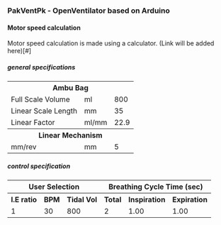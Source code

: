 ### PakVentPk - OpenVentilator based on Arduino  

#### Motor speed calculation  
Motor speed calculation is made using a calculator. (Link will be added here)[#]

##### general specifications
<table>
    <tr>
        <th colspan="3">Ambu Bag</th>
    </tr>
    <td>Full Scale Volume</td>  <td>ml</td> <td>800</td>
    </tr>
    </tr>
    <td>Linear Scale Length</td>  <td>mm</td> <td>35</td>
    </tr>
    </tr>
    <td>Linear Factor</td>  <td>ml/mm</td> <td>22.9</td>
    </tr>
    <tr>
        <th colspan="3">Linear Mechanism</th>
    </tr>
    </tr>
    <td>mm/rev</td>  <td>mm</td> <td>5</td>
    </tr>
</table>

##### control specification
<table>
    <tr>
        <th colspan="3">User Selection</th>
        <th colspan="3">Breathing Cycle Time (sec)</th>
    </tr>
    <tr>
        <th>I.E ratio</th>
        <th>BPM</th>
        <th>Tidal Vol</th>
        <th>Total</th>
        <th>Inspiration</th>
        <th>Expiration</th>
    </tr>
    <tr>
        <td>1   </td>
        <td>30  </td>
        <td>800 </td>
        <td>2   </td>
        <td>1.00</td>
        <tD>1.00</td>
    </tr>
</table>    